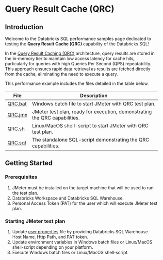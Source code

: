 # Query Result Cache (QRC)

## Introduction
Welcome to the Databricks SQL performance samples page dedicated to testing the **Query Result Cache (QRC)** capability of the Databricks SQL! 

In the [Query Result Caching (QRC)](!https://learn.microsoft.com/en-us/azure/databricks/sql/admin/query-caching) architecture, query results are stored in the in-memory tier to maintain low access latency for cache hits, particularly for queries with high Queries Per Second (QPS) repeatability. This approach ensures rapid data retrieval as results are fetched directly from the cache, eliminating the need to execute a query.

This performance example includes the files detailed in the table below.

File | Description
--- | --- |
[QRC.bat](3.%20QRC.bat) | Windows batch file to start JMeter with QRC test plan. 
[QRC.jmx](3.%20QRC.jmx) | JMeter test plan, ready for execution, demonstrating the QRC capabilities.
[QRC.sh](3.%20QRC.sh)   | Linux/MacOS shell-script to start JMeter with QRC test plan.
[QRC.sql](3.%20QRC.sql) | The standalone SQL-script demonstrating the QRC capabilities.


## Getting Started
### Prerequisites
1. JMeter must be installed on the target machine that will be used to run the test plan.
2. Databricks Workspace and Databricks SQL Warehouse.
3. Personal Access Token (PAT) for the user which will execute JMeter test plan.

### Starting JMeter test plan
1. Update [user.properties](../user.properties) file by providing Databricks SQL Warehouse Host Name, Http Path, and PAT token.
2. Update environment variables in Windows batch files or Linux/MacOS shell-script depending on your platform.
3. Execute Windows batch files or Linux/MacOS shell-script.
